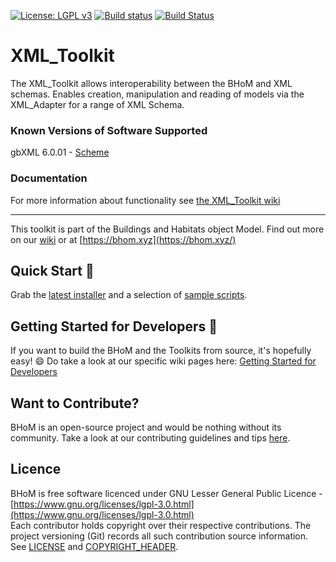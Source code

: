 [![License: LGPL v3](https://img.shields.io/badge/License-LGPL%20v3-blue.svg)](https://www.gnu.org/licenses/lgpl-3.0) [![Build status](https://ci.appveyor.com/api/projects/status/bmxqnttwuh5iweuy/branch/master?svg=true)](https://ci.appveyor.com/api/projects/status/xml_toolkit/branch/master) [![Build Status](https://dev.azure.com/BHoMBot/BHoM/_apis/build/status/XML_Toolkit/XML_Toolkit.CheckCore?branchName=master)](https://dev.azure.com/BHoMBot/BHoM/_build/latest?definitionId=84&branchName=master)

# XML_Toolkit 

The XML_Toolkit allows interoperability between the BHoM and XML schemas. Enables creation, manipulation and reading of models via the XML_Adapter for a range of XML Schema.

### Known Versions of Software Supported
gbXML 6.0.01 - [Scheme](https://www.gbxml.org/)

### Documentation
For more information about functionality see [the XML_Toolkit wiki](https://github.com/BHoM/XML_Toolkit/wiki)

---
This toolkit is part of the Buildings and Habitats object Model. Find out more on our [wiki](https://github.com/BHoM/documentation/wiki) or at [https://bhom.xyz](https://bhom.xyz/)

## Quick Start 🚀 

Grab the [latest installer](https://bhom.xyz/) and a selection of [sample scripts](https://github.com/BHoM/samples).


## Getting Started for Developers 🤖 

If you want to build the BHoM and the Toolkits from source, it's hopefully easy! 😄 
Do take a look at our specific wiki pages here: [Getting Started for Developers](https://github.com/BHoM/documentation/wiki/Getting-started-for-developers)


## Want to Contribute? ##

BHoM is an open-source project and would be nothing without its community. Take a look at our contributing guidelines and tips [here](https://github.com/BHoM/BHoM/blob/master/CONTRIBUTING.md).


## Licence ##

BHoM is free software licenced under GNU Lesser General Public Licence - [https://www.gnu.org/licenses/lgpl-3.0.html](https://www.gnu.org/licenses/lgpl-3.0.html)  
Each contributor holds copyright over their respective contributions.
The project versioning (Git) records all such contribution source information.
See [LICENSE](https://github.com/BHoM/BHoM/blob/master/LICENSE) and [COPYRIGHT_HEADER](https://github.com/BHoM/BHoM/blob/master/COPYRIGHT_HEADER.txt).

